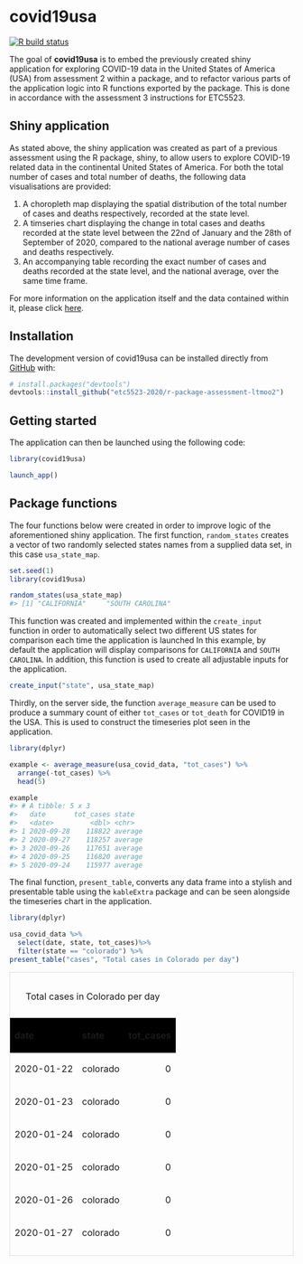 
<!-- README.md is generated from README.Rmd. Please edit that file -->

# covid19usa

<!-- badges: start -->

[![R build
status](https://github.com/etc5523-2020/r-package-assessment-ltmoo2/workflows/R-CMD-check/badge.svg)](https://github.com/etc5523-2020/r-package-assessment-ltmoo2/actions)
<!-- badges: end -->

The goal of **covid19usa** is to embed the previously created shiny
application for exploring COVID-19 data in the United States of America
(USA) from assessment 2 within a package, and to refactor various parts
of the application logic into R functions exported by the package. This
is done in accordance with the assessment 3 instructions for ETC5523.

## Shiny application

As stated above, the shiny application was created as part of a previous
assessment using the R package, shiny, to allow users to explore
COVID-19 related data in the continental United States of America. For
both the total number of cases and total number of deaths, the following
data visualisations are provided:

1.  A choropleth map displaying the spatial distribution of the total
    number of cases and deaths respectively, recorded at the state
    level.  
2.  A timseries chart displaying the change in total cases and deaths
    recorded at the state level between the 22nd of January and the 28th
    of September of 2020, compared to the national average number of
    cases and deaths respectively.  
3.  An accompanying table recording the exact number of cases and deaths
    recorded at the state level, and the national average, over the same
    time frame.

For more information on the application itself and the data contained
within it, please click
[here](https://github.com/etc5523-2020/shiny-assessment-ltmoo2).

## Installation

<!-- You can install the released version of covid19usa from [CRAN](https://CRAN.R-project.org) with: -->

<!-- ``` r -->

<!-- install.packages("covid19usa") -->

<!-- ``` -->

The development version of covid19usa can be installed directly from
[GitHub](https://github.com/etc5523-2020/r-package-assessment-ltmoo2)
with:

``` r
# install.packages("devtools")
devtools::install_github("etc5523-2020/r-package-assessment-ltmoo2")
```

## Getting started

The application can then be launched using the following code:

``` r
library(covid19usa)

launch_app()
```

## Package functions

The four functions below were created in order to improve logic of the
aforementioned shiny application. The first function, `random_states`
creates a vector of two randomly selected states names from a supplied
data set, in this case `usa_state_map`.

``` r
set.seed(1)
library(covid19usa)

random_states(usa_state_map)
#> [1] "CALIFORNIA"     "SOUTH CAROLINA"
```

This function was created and implemented within the `create_input`
function in order to automatically select two different US states for
comparison each time the application is launched In this example, by
default the application will display comparisons for `CALIFORNIA` and
`SOUTH CAROLINA`. In addition, this function is used to create all
adjustable inputs for the application.

``` r
create_input("state", usa_state_map)
```

Thirdly, on the server side, the function `average_measure` can be used
to produce a summary count of either `tot_cases` or `tot_death` for
COVID19 in the USA. This is used to construct the timeseries plot seen
in the application.

``` r
library(dplyr)

example <- average_measure(usa_covid_data, "tot_cases") %>%
  arrange(-tot_cases) %>%
  head(5)

example
#> # A tibble: 5 x 3
#>   date       tot_cases state  
#>   <date>         <dbl> <chr>  
#> 1 2020-09-28    118822 average
#> 2 2020-09-27    118257 average
#> 3 2020-09-26    117651 average
#> 4 2020-09-25    116820 average
#> 5 2020-09-24    115977 average
```

The final function, `present_table`, converts any data frame into a
stylish and presentable table using the `kableExtra` package and can be
seen alongside the timeseries chart in the application.

``` r
library(dplyr)

usa_covid_data %>%
  select(date, state, tot_cases)%>%
  filter(state == "colorado") %>%
present_table("cases", "Total cases in Colorado per day")
```

<div style="border: 1px solid #ddd; padding: 0px; overflow-y: scroll; height:500px; ">

<table class="table table-bordered" style="margin-left: auto; margin-right: auto;">

<caption>

Total cases in Colorado per day

</caption>

<thead>

<tr>

<th style="text-align:left;background-color: black !important;position: sticky; top:0; background-color: #FFFFFF;">

date

</th>

<th style="text-align:left;background-color: black !important;position: sticky; top:0; background-color: #FFFFFF;">

state

</th>

<th style="text-align:right;background-color: black !important;position: sticky; top:0; background-color: #FFFFFF;">

tot\_cases

</th>

</tr>

</thead>

<tbody>

<tr>

<td style="text-align:left;">

2020-01-22

</td>

<td style="text-align:left;">

colorado

</td>

<td style="text-align:right;">

0

</td>

</tr>

<tr>

<td style="text-align:left;">

2020-01-23

</td>

<td style="text-align:left;">

colorado

</td>

<td style="text-align:right;">

0

</td>

</tr>

<tr>

<td style="text-align:left;">

2020-01-24

</td>

<td style="text-align:left;">

colorado

</td>

<td style="text-align:right;">

0

</td>

</tr>

<tr>

<td style="text-align:left;">

2020-01-25

</td>

<td style="text-align:left;">

colorado

</td>

<td style="text-align:right;">

0

</td>

</tr>

<tr>

<td style="text-align:left;">

2020-01-26

</td>

<td style="text-align:left;">

colorado

</td>

<td style="text-align:right;">

0

</td>

</tr>

<tr>

<td style="text-align:left;">

2020-01-27

</td>

<td style="text-align:left;">

colorado

</td>

<td style="text-align:right;">

0

</td>

</tr>

<tr>

<td style="text-align:left;">

2020-01-28

</td>

<td style="text-align:left;">

colorado

</td>

<td style="text-align:right;">

0

</td>

</tr>

<tr>

<td style="text-align:left;">

2020-01-29

</td>

<td style="text-align:left;">

colorado

</td>

<td style="text-align:right;">

0

</td>

</tr>

<tr>

<td style="text-align:left;">

2020-01-30

</td>

<td style="text-align:left;">

colorado

</td>

<td style="text-align:right;">

0

</td>

</tr>

<tr>

<td style="text-align:left;">

2020-01-31

</td>

<td style="text-align:left;">

colorado

</td>

<td style="text-align:right;">

0

</td>

</tr>

<tr>

<td style="text-align:left;">

2020-02-01

</td>

<td style="text-align:left;">

colorado

</td>

<td style="text-align:right;">

0

</td>

</tr>

<tr>

<td style="text-align:left;">

2020-02-02

</td>

<td style="text-align:left;">

colorado

</td>

<td style="text-align:right;">

0

</td>

</tr>

<tr>

<td style="text-align:left;">

2020-02-03

</td>

<td style="text-align:left;">

colorado

</td>

<td style="text-align:right;">

0

</td>

</tr>

<tr>

<td style="text-align:left;">

2020-02-04

</td>

<td style="text-align:left;">

colorado

</td>

<td style="text-align:right;">

0

</td>

</tr>

<tr>

<td style="text-align:left;">

2020-02-05

</td>

<td style="text-align:left;">

colorado

</td>

<td style="text-align:right;">

0

</td>

</tr>

<tr>

<td style="text-align:left;">

2020-02-06

</td>

<td style="text-align:left;">

colorado

</td>

<td style="text-align:right;">

0

</td>

</tr>

<tr>

<td style="text-align:left;">

2020-02-07

</td>

<td style="text-align:left;">

colorado

</td>

<td style="text-align:right;">

0

</td>

</tr>

<tr>

<td style="text-align:left;">

2020-02-08

</td>

<td style="text-align:left;">

colorado

</td>

<td style="text-align:right;">

0

</td>

</tr>

<tr>

<td style="text-align:left;">

2020-02-09

</td>

<td style="text-align:left;">

colorado

</td>

<td style="text-align:right;">

0

</td>

</tr>

<tr>

<td style="text-align:left;">

2020-02-10

</td>

<td style="text-align:left;">

colorado

</td>

<td style="text-align:right;">

0

</td>

</tr>

<tr>

<td style="text-align:left;">

2020-02-11

</td>

<td style="text-align:left;">

colorado

</td>

<td style="text-align:right;">

0

</td>

</tr>

<tr>

<td style="text-align:left;">

2020-02-12

</td>

<td style="text-align:left;">

colorado

</td>

<td style="text-align:right;">

0

</td>

</tr>

<tr>

<td style="text-align:left;">

2020-02-13

</td>

<td style="text-align:left;">

colorado

</td>

<td style="text-align:right;">

0

</td>

</tr>

<tr>

<td style="text-align:left;">

2020-02-14

</td>

<td style="text-align:left;">

colorado

</td>

<td style="text-align:right;">

0

</td>

</tr>

<tr>

<td style="text-align:left;">

2020-02-15

</td>

<td style="text-align:left;">

colorado

</td>

<td style="text-align:right;">

0

</td>

</tr>

<tr>

<td style="text-align:left;">

2020-02-16

</td>

<td style="text-align:left;">

colorado

</td>

<td style="text-align:right;">

0

</td>

</tr>

<tr>

<td style="text-align:left;">

2020-02-17

</td>

<td style="text-align:left;">

colorado

</td>

<td style="text-align:right;">

0

</td>

</tr>

<tr>

<td style="text-align:left;">

2020-02-18

</td>

<td style="text-align:left;">

colorado

</td>

<td style="text-align:right;">

0

</td>

</tr>

<tr>

<td style="text-align:left;">

2020-02-19

</td>

<td style="text-align:left;">

colorado

</td>

<td style="text-align:right;">

0

</td>

</tr>

<tr>

<td style="text-align:left;">

2020-02-20

</td>

<td style="text-align:left;">

colorado

</td>

<td style="text-align:right;">

0

</td>

</tr>

<tr>

<td style="text-align:left;">

2020-02-21

</td>

<td style="text-align:left;">

colorado

</td>

<td style="text-align:right;">

0

</td>

</tr>

<tr>

<td style="text-align:left;">

2020-02-22

</td>

<td style="text-align:left;">

colorado

</td>

<td style="text-align:right;">

0

</td>

</tr>

<tr>

<td style="text-align:left;">

2020-02-23

</td>

<td style="text-align:left;">

colorado

</td>

<td style="text-align:right;">

0

</td>

</tr>

<tr>

<td style="text-align:left;">

2020-02-24

</td>

<td style="text-align:left;">

colorado

</td>

<td style="text-align:right;">

0

</td>

</tr>

<tr>

<td style="text-align:left;">

2020-02-25

</td>

<td style="text-align:left;">

colorado

</td>

<td style="text-align:right;">

0

</td>

</tr>

<tr>

<td style="text-align:left;">

2020-02-26

</td>

<td style="text-align:left;">

colorado

</td>

<td style="text-align:right;">

0

</td>

</tr>

<tr>

<td style="text-align:left;">

2020-02-27

</td>

<td style="text-align:left;">

colorado

</td>

<td style="text-align:right;">

0

</td>

</tr>

<tr>

<td style="text-align:left;">

2020-02-28

</td>

<td style="text-align:left;">

colorado

</td>

<td style="text-align:right;">

0

</td>

</tr>

<tr>

<td style="text-align:left;">

2020-02-29

</td>

<td style="text-align:left;">

colorado

</td>

<td style="text-align:right;">

0

</td>

</tr>

<tr>

<td style="text-align:left;">

2020-03-01

</td>

<td style="text-align:left;">

colorado

</td>

<td style="text-align:right;">

0

</td>

</tr>

<tr>

<td style="text-align:left;">

2020-03-02

</td>

<td style="text-align:left;">

colorado

</td>

<td style="text-align:right;">

0

</td>

</tr>

<tr>

<td style="text-align:left;">

2020-03-03

</td>

<td style="text-align:left;">

colorado

</td>

<td style="text-align:right;">

0

</td>

</tr>

<tr>

<td style="text-align:left;">

2020-03-04

</td>

<td style="text-align:left;">

colorado

</td>

<td style="text-align:right;">

0

</td>

</tr>

<tr>

<td style="text-align:left;">

2020-03-05

</td>

<td style="text-align:left;">

colorado

</td>

<td style="text-align:right;">

1

</td>

</tr>

<tr>

<td style="text-align:left;">

2020-03-06

</td>

<td style="text-align:left;">

colorado

</td>

<td style="text-align:right;">

2

</td>

</tr>

<tr>

<td style="text-align:left;">

2020-03-07

</td>

<td style="text-align:left;">

colorado

</td>

<td style="text-align:right;">

8

</td>

</tr>

<tr>

<td style="text-align:left;">

2020-03-08

</td>

<td style="text-align:left;">

colorado

</td>

<td style="text-align:right;">

8

</td>

</tr>

<tr>

<td style="text-align:left;">

2020-03-09

</td>

<td style="text-align:left;">

colorado

</td>

<td style="text-align:right;">

12

</td>

</tr>

<tr>

<td style="text-align:left;">

2020-03-10

</td>

<td style="text-align:left;">

colorado

</td>

<td style="text-align:right;">

17

</td>

</tr>

<tr>

<td style="text-align:left;">

2020-03-11

</td>

<td style="text-align:left;">

colorado

</td>

<td style="text-align:right;">

34

</td>

</tr>

<tr>

<td style="text-align:left;">

2020-03-12

</td>

<td style="text-align:left;">

colorado

</td>

<td style="text-align:right;">

49

</td>

</tr>

<tr>

<td style="text-align:left;">

2020-03-13

</td>

<td style="text-align:left;">

colorado

</td>

<td style="text-align:right;">

49

</td>

</tr>

<tr>

<td style="text-align:left;">

2020-03-14

</td>

<td style="text-align:left;">

colorado

</td>

<td style="text-align:right;">

49

</td>

</tr>

<tr>

<td style="text-align:left;">

2020-03-15

</td>

<td style="text-align:left;">

colorado

</td>

<td style="text-align:right;">

144

</td>

</tr>

<tr>

<td style="text-align:left;">

2020-03-16

</td>

<td style="text-align:left;">

colorado

</td>

<td style="text-align:right;">

160

</td>

</tr>

<tr>

<td style="text-align:left;">

2020-03-17

</td>

<td style="text-align:left;">

colorado

</td>

<td style="text-align:right;">

183

</td>

</tr>

<tr>

<td style="text-align:left;">

2020-03-18

</td>

<td style="text-align:left;">

colorado

</td>

<td style="text-align:right;">

216

</td>

</tr>

<tr>

<td style="text-align:left;">

2020-03-19

</td>

<td style="text-align:left;">

colorado

</td>

<td style="text-align:right;">

277

</td>

</tr>

<tr>

<td style="text-align:left;">

2020-03-20

</td>

<td style="text-align:left;">

colorado

</td>

<td style="text-align:right;">

363

</td>

</tr>

<tr>

<td style="text-align:left;">

2020-03-21

</td>

<td style="text-align:left;">

colorado

</td>

<td style="text-align:right;">

475

</td>

</tr>

<tr>

<td style="text-align:left;">

2020-03-22

</td>

<td style="text-align:left;">

colorado

</td>

<td style="text-align:right;">

591

</td>

</tr>

<tr>

<td style="text-align:left;">

2020-03-23

</td>

<td style="text-align:left;">

colorado

</td>

<td style="text-align:right;">

720

</td>

</tr>

<tr>

<td style="text-align:left;">

2020-03-24

</td>

<td style="text-align:left;">

colorado

</td>

<td style="text-align:right;">

921

</td>

</tr>

<tr>

<td style="text-align:left;">

2020-03-25

</td>

<td style="text-align:left;">

colorado

</td>

<td style="text-align:right;">

1,086

</td>

</tr>

<tr>

<td style="text-align:left;">

2020-03-26

</td>

<td style="text-align:left;">

colorado

</td>

<td style="text-align:right;">

1,430

</td>

</tr>

<tr>

<td style="text-align:left;">

2020-03-27

</td>

<td style="text-align:left;">

colorado

</td>

<td style="text-align:right;">

1,734

</td>

</tr>

<tr>

<td style="text-align:left;">

2020-03-28

</td>

<td style="text-align:left;">

colorado

</td>

<td style="text-align:right;">

2,061

</td>

</tr>

<tr>

<td style="text-align:left;">

2020-03-29

</td>

<td style="text-align:left;">

colorado

</td>

<td style="text-align:right;">

2,307

</td>

</tr>

<tr>

<td style="text-align:left;">

2020-03-30

</td>

<td style="text-align:left;">

colorado

</td>

<td style="text-align:right;">

2,627

</td>

</tr>

<tr>

<td style="text-align:left;">

2020-03-31

</td>

<td style="text-align:left;">

colorado

</td>

<td style="text-align:right;">

2,966

</td>

</tr>

<tr>

<td style="text-align:left;">

2020-04-01

</td>

<td style="text-align:left;">

colorado

</td>

<td style="text-align:right;">

3,342

</td>

</tr>

<tr>

<td style="text-align:left;">

2020-04-02

</td>

<td style="text-align:left;">

colorado

</td>

<td style="text-align:right;">

3,728

</td>

</tr>

<tr>

<td style="text-align:left;">

2020-04-03

</td>

<td style="text-align:left;">

colorado

</td>

<td style="text-align:right;">

4,173

</td>

</tr>

<tr>

<td style="text-align:left;">

2020-04-04

</td>

<td style="text-align:left;">

colorado

</td>

<td style="text-align:right;">

4,565

</td>

</tr>

<tr>

<td style="text-align:left;">

2020-04-05

</td>

<td style="text-align:left;">

colorado

</td>

<td style="text-align:right;">

4,950

</td>

</tr>

<tr>

<td style="text-align:left;">

2020-04-06

</td>

<td style="text-align:left;">

colorado

</td>

<td style="text-align:right;">

5,172

</td>

</tr>

<tr>

<td style="text-align:left;">

2020-04-07

</td>

<td style="text-align:left;">

colorado

</td>

<td style="text-align:right;">

5,429

</td>

</tr>

<tr>

<td style="text-align:left;">

2020-04-08

</td>

<td style="text-align:left;">

colorado

</td>

<td style="text-align:right;">

5,655

</td>

</tr>

<tr>

<td style="text-align:left;">

2020-04-09

</td>

<td style="text-align:left;">

colorado

</td>

<td style="text-align:right;">

6,202

</td>

</tr>

<tr>

<td style="text-align:left;">

2020-04-10

</td>

<td style="text-align:left;">

colorado

</td>

<td style="text-align:right;">

6,365

</td>

</tr>

<tr>

<td style="text-align:left;">

2020-04-11

</td>

<td style="text-align:left;">

colorado

</td>

<td style="text-align:right;">

6,893

</td>

</tr>

<tr>

<td style="text-align:left;">

2020-04-12

</td>

<td style="text-align:left;">

colorado

</td>

<td style="text-align:right;">

7,303

</td>

</tr>

<tr>

<td style="text-align:left;">

2020-04-13

</td>

<td style="text-align:left;">

colorado

</td>

<td style="text-align:right;">

7,691

</td>

</tr>

<tr>

<td style="text-align:left;">

2020-04-14

</td>

<td style="text-align:left;">

colorado

</td>

<td style="text-align:right;">

7,941

</td>

</tr>

<tr>

<td style="text-align:left;">

2020-04-15

</td>

<td style="text-align:left;">

colorado

</td>

<td style="text-align:right;">

8,280

</td>

</tr>

<tr>

<td style="text-align:left;">

2020-04-16

</td>

<td style="text-align:left;">

colorado

</td>

<td style="text-align:right;">

8,582

</td>

</tr>

<tr>

<td style="text-align:left;">

2020-04-17

</td>

<td style="text-align:left;">

colorado

</td>

<td style="text-align:right;">

9,047

</td>

</tr>

<tr>

<td style="text-align:left;">

2020-04-18

</td>

<td style="text-align:left;">

colorado

</td>

<td style="text-align:right;">

9,433

</td>

</tr>

<tr>

<td style="text-align:left;">

2020-04-19

</td>

<td style="text-align:left;">

colorado

</td>

<td style="text-align:right;">

9,634

</td>

</tr>

<tr>

<td style="text-align:left;">

2020-04-20

</td>

<td style="text-align:left;">

colorado

</td>

<td style="text-align:right;">

10,019

</td>

</tr>

<tr>

<td style="text-align:left;">

2020-04-21

</td>

<td style="text-align:left;">

colorado

</td>

<td style="text-align:right;">

10,368

</td>

</tr>

<tr>

<td style="text-align:left;">

2020-04-22

</td>

<td style="text-align:left;">

colorado

</td>

<td style="text-align:right;">

10,825

</td>

</tr>

<tr>

<td style="text-align:left;">

2020-04-23

</td>

<td style="text-align:left;">

colorado

</td>

<td style="text-align:right;">

11,182

</td>

</tr>

<tr>

<td style="text-align:left;">

2020-04-24

</td>

<td style="text-align:left;">

colorado

</td>

<td style="text-align:right;">

12,184

</td>

</tr>

<tr>

<td style="text-align:left;">

2020-04-25

</td>

<td style="text-align:left;">

colorado

</td>

<td style="text-align:right;">

12,868

</td>

</tr>

<tr>

<td style="text-align:left;">

2020-04-26

</td>

<td style="text-align:left;">

colorado

</td>

<td style="text-align:right;">

13,350

</td>

</tr>

<tr>

<td style="text-align:left;">

2020-04-27

</td>

<td style="text-align:left;">

colorado

</td>

<td style="text-align:right;">

13,798

</td>

</tr>

<tr>

<td style="text-align:left;">

2020-04-28

</td>

<td style="text-align:left;">

colorado

</td>

<td style="text-align:right;">

14,238

</td>

</tr>

<tr>

<td style="text-align:left;">

2020-04-29

</td>

<td style="text-align:left;">

colorado

</td>

<td style="text-align:right;">

14,675

</td>

</tr>

<tr>

<td style="text-align:left;">

2020-04-30

</td>

<td style="text-align:left;">

colorado

</td>

<td style="text-align:right;">

15,182

</td>

</tr>

<tr>

<td style="text-align:left;">

2020-05-01

</td>

<td style="text-align:left;">

colorado

</td>

<td style="text-align:right;">

15,668

</td>

</tr>

<tr>

<td style="text-align:left;">

2020-05-02

</td>

<td style="text-align:left;">

colorado

</td>

<td style="text-align:right;">

16,120

</td>

</tr>

<tr>

<td style="text-align:left;">

2020-05-03

</td>

<td style="text-align:left;">

colorado

</td>

<td style="text-align:right;">

16,534

</td>

</tr>

<tr>

<td style="text-align:left;">

2020-05-04

</td>

<td style="text-align:left;">

colorado

</td>

<td style="text-align:right;">

16,878

</td>

</tr>

<tr>

<td style="text-align:left;">

2020-05-05

</td>

<td style="text-align:left;">

colorado

</td>

<td style="text-align:right;">

17,317

</td>

</tr>

<tr>

<td style="text-align:left;">

2020-05-06

</td>

<td style="text-align:left;">

colorado

</td>

<td style="text-align:right;">

17,738

</td>

</tr>

<tr>

<td style="text-align:left;">

2020-05-07

</td>

<td style="text-align:left;">

colorado

</td>

<td style="text-align:right;">

18,318

</td>

</tr>

<tr>

<td style="text-align:left;">

2020-05-08

</td>

<td style="text-align:left;">

colorado

</td>

<td style="text-align:right;">

18,793

</td>

</tr>

<tr>

<td style="text-align:left;">

2020-05-09

</td>

<td style="text-align:left;">

colorado

</td>

<td style="text-align:right;">

19,316

</td>

</tr>

<tr>

<td style="text-align:left;">

2020-05-10

</td>

<td style="text-align:left;">

colorado

</td>

<td style="text-align:right;">

19,632

</td>

</tr>

<tr>

<td style="text-align:left;">

2020-05-11

</td>

<td style="text-align:left;">

colorado

</td>

<td style="text-align:right;">

19,735

</td>

</tr>

<tr>

<td style="text-align:left;">

2020-05-12

</td>

<td style="text-align:left;">

colorado

</td>

<td style="text-align:right;">

20,091

</td>

</tr>

<tr>

<td style="text-align:left;">

2020-05-13

</td>

<td style="text-align:left;">

colorado

</td>

<td style="text-align:right;">

20,401

</td>

</tr>

<tr>

<td style="text-align:left;">

2020-05-14

</td>

<td style="text-align:left;">

colorado

</td>

<td style="text-align:right;">

20,762

</td>

</tr>

<tr>

<td style="text-align:left;">

2020-05-15

</td>

<td style="text-align:left;">

colorado

</td>

<td style="text-align:right;">

21,131

</td>

</tr>

<tr>

<td style="text-align:left;">

2020-05-16

</td>

<td style="text-align:left;">

colorado

</td>

<td style="text-align:right;">

21,511

</td>

</tr>

<tr>

<td style="text-align:left;">

2020-05-17

</td>

<td style="text-align:left;">

colorado

</td>

<td style="text-align:right;">

21,797

</td>

</tr>

<tr>

<td style="text-align:left;">

2020-05-18

</td>

<td style="text-align:left;">

colorado

</td>

<td style="text-align:right;">

22,095

</td>

</tr>

<tr>

<td style="text-align:left;">

2020-05-19

</td>

<td style="text-align:left;">

colorado

</td>

<td style="text-align:right;">

22,399

</td>

</tr>

<tr>

<td style="text-align:left;">

2020-05-20

</td>

<td style="text-align:left;">

colorado

</td>

<td style="text-align:right;">

22,752

</td>

</tr>

<tr>

<td style="text-align:left;">

2020-05-21

</td>

<td style="text-align:left;">

colorado

</td>

<td style="text-align:right;">

23,121

</td>

</tr>

<tr>

<td style="text-align:left;">

2020-05-22

</td>

<td style="text-align:left;">

colorado

</td>

<td style="text-align:right;">

23,455

</td>

</tr>

<tr>

<td style="text-align:left;">

2020-05-23

</td>

<td style="text-align:left;">

colorado

</td>

<td style="text-align:right;">

23,937

</td>

</tr>

<tr>

<td style="text-align:left;">

2020-05-24

</td>

<td style="text-align:left;">

colorado

</td>

<td style="text-align:right;">

24,137

</td>

</tr>

<tr>

<td style="text-align:left;">

2020-05-25

</td>

<td style="text-align:left;">

colorado

</td>

<td style="text-align:right;">

24,226

</td>

</tr>

<tr>

<td style="text-align:left;">

2020-05-26

</td>

<td style="text-align:left;">

colorado

</td>

<td style="text-align:right;">

24,503

</td>

</tr>

<tr>

<td style="text-align:left;">

2020-05-27

</td>

<td style="text-align:left;">

colorado

</td>

<td style="text-align:right;">

24,995

</td>

</tr>

<tr>

<td style="text-align:left;">

2020-05-28

</td>

<td style="text-align:left;">

colorado

</td>

<td style="text-align:right;">

25,121

</td>

</tr>

<tr>

<td style="text-align:left;">

2020-05-29

</td>

<td style="text-align:left;">

colorado

</td>

<td style="text-align:right;">

25,613

</td>

</tr>

<tr>

<td style="text-align:left;">

2020-05-30

</td>

<td style="text-align:left;">

colorado

</td>

<td style="text-align:right;">

26,098

</td>

</tr>

<tr>

<td style="text-align:left;">

2020-05-31

</td>

<td style="text-align:left;">

colorado

</td>

<td style="text-align:right;">

26,378

</td>

</tr>

<tr>

<td style="text-align:left;">

2020-06-01

</td>

<td style="text-align:left;">

colorado

</td>

<td style="text-align:right;">

26,577

</td>

</tr>

<tr>

<td style="text-align:left;">

2020-06-02

</td>

<td style="text-align:left;">

colorado

</td>

<td style="text-align:right;">

26,788

</td>

</tr>

<tr>

<td style="text-align:left;">

2020-06-03

</td>

<td style="text-align:left;">

colorado

</td>

<td style="text-align:right;">

27,060

</td>

</tr>

<tr>

<td style="text-align:left;">

2020-06-04

</td>

<td style="text-align:left;">

colorado

</td>

<td style="text-align:right;">

27,360

</td>

</tr>

<tr>

<td style="text-align:left;">

2020-06-05

</td>

<td style="text-align:left;">

colorado

</td>

<td style="text-align:right;">

27,615

</td>

</tr>

<tr>

<td style="text-align:left;">

2020-06-06

</td>

<td style="text-align:left;">

colorado

</td>

<td style="text-align:right;">

27,848

</td>

</tr>

<tr>

<td style="text-align:left;">

2020-06-07

</td>

<td style="text-align:left;">

colorado

</td>

<td style="text-align:right;">

28,001

</td>

</tr>

<tr>

<td style="text-align:left;">

2020-06-08

</td>

<td style="text-align:left;">

colorado

</td>

<td style="text-align:right;">

28,183

</td>

</tr>

<tr>

<td style="text-align:left;">

2020-06-09

</td>

<td style="text-align:left;">

colorado

</td>

<td style="text-align:right;">

28,347

</td>

</tr>

<tr>

<td style="text-align:left;">

2020-06-10

</td>

<td style="text-align:left;">

colorado

</td>

<td style="text-align:right;">

28,499

</td>

</tr>

<tr>

<td style="text-align:left;">

2020-06-11

</td>

<td style="text-align:left;">

colorado

</td>

<td style="text-align:right;">

28,647

</td>

</tr>

<tr>

<td style="text-align:left;">

2020-06-12

</td>

<td style="text-align:left;">

colorado

</td>

<td style="text-align:right;">

28,822

</td>

</tr>

<tr>

<td style="text-align:left;">

2020-06-13

</td>

<td style="text-align:left;">

colorado

</td>

<td style="text-align:right;">

29,017

</td>

</tr>

<tr>

<td style="text-align:left;">

2020-06-14

</td>

<td style="text-align:left;">

colorado

</td>

<td style="text-align:right;">

29,130

</td>

</tr>

<tr>

<td style="text-align:left;">

2020-06-15

</td>

<td style="text-align:left;">

colorado

</td>

<td style="text-align:right;">

29,299

</td>

</tr>

<tr>

<td style="text-align:left;">

2020-06-16

</td>

<td style="text-align:left;">

colorado

</td>

<td style="text-align:right;">

29,442

</td>

</tr>

<tr>

<td style="text-align:left;">

2020-06-17

</td>

<td style="text-align:left;">

colorado

</td>

<td style="text-align:right;">

29,673

</td>

</tr>

<tr>

<td style="text-align:left;">

2020-06-18

</td>

<td style="text-align:left;">

colorado

</td>

<td style="text-align:right;">

29,901

</td>

</tr>

<tr>

<td style="text-align:left;">

2020-06-19

</td>

<td style="text-align:left;">

colorado

</td>

<td style="text-align:right;">

30,187

</td>

</tr>

<tr>

<td style="text-align:left;">

2020-06-20

</td>

<td style="text-align:left;">

colorado

</td>

<td style="text-align:right;">

30,349

</td>

</tr>

<tr>

<td style="text-align:left;">

2020-06-21

</td>

<td style="text-align:left;">

colorado

</td>

<td style="text-align:right;">

30,539

</td>

</tr>

<tr>

<td style="text-align:left;">

2020-06-22

</td>

<td style="text-align:left;">

colorado

</td>

<td style="text-align:right;">

30,705

</td>

</tr>

<tr>

<td style="text-align:left;">

2020-06-23

</td>

<td style="text-align:left;">

colorado

</td>

<td style="text-align:right;">

30,893

</td>

</tr>

<tr>

<td style="text-align:left;">

2020-06-24

</td>

<td style="text-align:left;">

colorado

</td>

<td style="text-align:right;">

31,155

</td>

</tr>

<tr>

<td style="text-align:left;">

2020-06-25

</td>

<td style="text-align:left;">

colorado

</td>

<td style="text-align:right;">

31,479

</td>

</tr>

<tr>

<td style="text-align:left;">

2020-06-26

</td>

<td style="text-align:left;">

colorado

</td>

<td style="text-align:right;">

31,796

</td>

</tr>

<tr>

<td style="text-align:left;">

2020-06-27

</td>

<td style="text-align:left;">

colorado

</td>

<td style="text-align:right;">

32,022

</td>

</tr>

<tr>

<td style="text-align:left;">

2020-06-28

</td>

<td style="text-align:left;">

colorado

</td>

<td style="text-align:right;">

32,307

</td>

</tr>

<tr>

<td style="text-align:left;">

2020-06-29

</td>

<td style="text-align:left;">

colorado

</td>

<td style="text-align:right;">

32,511

</td>

</tr>

<tr>

<td style="text-align:left;">

2020-06-30

</td>

<td style="text-align:left;">

colorado

</td>

<td style="text-align:right;">

32,715

</td>

</tr>

<tr>

<td style="text-align:left;">

2020-07-01

</td>

<td style="text-align:left;">

colorado

</td>

<td style="text-align:right;">

33,029

</td>

</tr>

<tr>

<td style="text-align:left;">

2020-07-02

</td>

<td style="text-align:left;">

colorado

</td>

<td style="text-align:right;">

33,352

</td>

</tr>

<tr>

<td style="text-align:left;">

2020-07-03

</td>

<td style="text-align:left;">

colorado

</td>

<td style="text-align:right;">

33,612

</td>

</tr>

<tr>

<td style="text-align:left;">

2020-07-04

</td>

<td style="text-align:left;">

colorado

</td>

<td style="text-align:right;">

33,866

</td>

</tr>

<tr>

<td style="text-align:left;">

2020-07-05

</td>

<td style="text-align:left;">

colorado

</td>

<td style="text-align:right;">

34,065

</td>

</tr>

<tr>

<td style="text-align:left;">

2020-07-06

</td>

<td style="text-align:left;">

colorado

</td>

<td style="text-align:right;">

34,257

</td>

</tr>

<tr>

<td style="text-align:left;">

2020-07-07

</td>

<td style="text-align:left;">

colorado

</td>

<td style="text-align:right;">

34,664

</td>

</tr>

<tr>

<td style="text-align:left;">

2020-07-08

</td>

<td style="text-align:left;">

colorado

</td>

<td style="text-align:right;">

35,116

</td>

</tr>

<tr>

<td style="text-align:left;">

2020-07-09

</td>

<td style="text-align:left;">

colorado

</td>

<td style="text-align:right;">

35,525

</td>

</tr>

<tr>

<td style="text-align:left;">

2020-07-10

</td>

<td style="text-align:left;">

colorado

</td>

<td style="text-align:right;">

36,191

</td>

</tr>

<tr>

<td style="text-align:left;">

2020-07-11

</td>

<td style="text-align:left;">

colorado

</td>

<td style="text-align:right;">

36,591

</td>

</tr>

<tr>

<td style="text-align:left;">

2020-07-12

</td>

<td style="text-align:left;">

colorado

</td>

<td style="text-align:right;">

36,913

</td>

</tr>

<tr>

<td style="text-align:left;">

2020-07-13

</td>

<td style="text-align:left;">

colorado

</td>

<td style="text-align:right;">

37,242

</td>

</tr>

<tr>

<td style="text-align:left;">

2020-07-14

</td>

<td style="text-align:left;">

colorado

</td>

<td style="text-align:right;">

37,686

</td>

</tr>

<tr>

<td style="text-align:left;">

2020-07-15

</td>

<td style="text-align:left;">

colorado

</td>

<td style="text-align:right;">

38,155

</td>

</tr>

<tr>

<td style="text-align:left;">

2020-07-16

</td>

<td style="text-align:left;">

colorado

</td>

<td style="text-align:right;">

38,726

</td>

</tr>

<tr>

<td style="text-align:left;">

2020-07-17

</td>

<td style="text-align:left;">

colorado

</td>

<td style="text-align:right;">

39,344

</td>

</tr>

<tr>

<td style="text-align:left;">

2020-07-18

</td>

<td style="text-align:left;">

colorado

</td>

<td style="text-align:right;">

39,788

</td>

</tr>

<tr>

<td style="text-align:left;">

2020-07-19

</td>

<td style="text-align:left;">

colorado

</td>

<td style="text-align:right;">

40,142

</td>

</tr>

<tr>

<td style="text-align:left;">

2020-07-20

</td>

<td style="text-align:left;">

colorado

</td>

<td style="text-align:right;">

40,566

</td>

</tr>

<tr>

<td style="text-align:left;">

2020-07-21

</td>

<td style="text-align:left;">

colorado

</td>

<td style="text-align:right;">

41,059

</td>

</tr>

<tr>

<td style="text-align:left;">

2020-07-22

</td>

<td style="text-align:left;">

colorado

</td>

<td style="text-align:right;">

41,698

</td>

</tr>

<tr>

<td style="text-align:left;">

2020-07-23

</td>

<td style="text-align:left;">

colorado

</td>

<td style="text-align:right;">

42,314

</td>

</tr>

<tr>

<td style="text-align:left;">

2020-07-24

</td>

<td style="text-align:left;">

colorado

</td>

<td style="text-align:right;">

42,980

</td>

</tr>

<tr>

<td style="text-align:left;">

2020-07-25

</td>

<td style="text-align:left;">

colorado

</td>

<td style="text-align:right;">

43,789

</td>

</tr>

<tr>

<td style="text-align:left;">

2020-07-26

</td>

<td style="text-align:left;">

colorado

</td>

<td style="text-align:right;">

44,336

</td>

</tr>

<tr>

<td style="text-align:left;">

2020-07-27

</td>

<td style="text-align:left;">

colorado

</td>

<td style="text-align:right;">

44,565

</td>

</tr>

<tr>

<td style="text-align:left;">

2020-07-28

</td>

<td style="text-align:left;">

colorado

</td>

<td style="text-align:right;">

45,314

</td>

</tr>

<tr>

<td style="text-align:left;">

2020-07-29

</td>

<td style="text-align:left;">

colorado

</td>

<td style="text-align:right;">

45,796

</td>

</tr>

<tr>

<td style="text-align:left;">

2020-07-30

</td>

<td style="text-align:left;">

colorado

</td>

<td style="text-align:right;">

46,204

</td>

</tr>

<tr>

<td style="text-align:left;">

2020-07-31

</td>

<td style="text-align:left;">

colorado

</td>

<td style="text-align:right;">

46,809

</td>

</tr>

<tr>

<td style="text-align:left;">

2020-08-01

</td>

<td style="text-align:left;">

colorado

</td>

<td style="text-align:right;">

47,267

</td>

</tr>

<tr>

<td style="text-align:left;">

2020-08-02

</td>

<td style="text-align:left;">

colorado

</td>

<td style="text-align:right;">

47,716

</td>

</tr>

<tr>

<td style="text-align:left;">

2020-08-03

</td>

<td style="text-align:left;">

colorado

</td>

<td style="text-align:right;">

47,968

</td>

</tr>

<tr>

<td style="text-align:left;">

2020-08-04

</td>

<td style="text-align:left;">

colorado

</td>

<td style="text-align:right;">

48,394

</td>

</tr>

<tr>

<td style="text-align:left;">

2020-08-05

</td>

<td style="text-align:left;">

colorado

</td>

<td style="text-align:right;">

48,988

</td>

</tr>

<tr>

<td style="text-align:left;">

2020-08-06

</td>

<td style="text-align:left;">

colorado

</td>

<td style="text-align:right;">

49,436

</td>

</tr>

<tr>

<td style="text-align:left;">

2020-08-07

</td>

<td style="text-align:left;">

colorado

</td>

<td style="text-align:right;">

49,893

</td>

</tr>

<tr>

<td style="text-align:left;">

2020-08-08

</td>

<td style="text-align:left;">

colorado

</td>

<td style="text-align:right;">

50,324

</td>

</tr>

<tr>

<td style="text-align:left;">

2020-08-09

</td>

<td style="text-align:left;">

colorado

</td>

<td style="text-align:right;">

50,660

</td>

</tr>

<tr>

<td style="text-align:left;">

2020-08-10

</td>

<td style="text-align:left;">

colorado

</td>

<td style="text-align:right;">

51,039

</td>

</tr>

<tr>

<td style="text-align:left;">

2020-08-11

</td>

<td style="text-align:left;">

colorado

</td>

<td style="text-align:right;">

51,441

</td>

</tr>

<tr>

<td style="text-align:left;">

2020-08-12

</td>

<td style="text-align:left;">

colorado

</td>

<td style="text-align:right;">

51,756

</td>

</tr>

<tr>

<td style="text-align:left;">

2020-08-13

</td>

<td style="text-align:left;">

colorado

</td>

<td style="text-align:right;">

52,129

</td>

</tr>

<tr>

<td style="text-align:left;">

2020-08-14

</td>

<td style="text-align:left;">

colorado

</td>

<td style="text-align:right;">

52,538

</td>

</tr>

<tr>

<td style="text-align:left;">

2020-08-15

</td>

<td style="text-align:left;">

colorado

</td>

<td style="text-align:right;">

52,838

</td>

</tr>

<tr>

<td style="text-align:left;">

2020-08-16

</td>

<td style="text-align:left;">

colorado

</td>

<td style="text-align:right;">

53,176

</td>

</tr>

<tr>

<td style="text-align:left;">

2020-08-17

</td>

<td style="text-align:left;">

colorado

</td>

<td style="text-align:right;">

53,370

</td>

</tr>

<tr>

<td style="text-align:left;">

2020-08-18

</td>

<td style="text-align:left;">

colorado

</td>

<td style="text-align:right;">

53,631

</td>

</tr>

<tr>

<td style="text-align:left;">

2020-08-19

</td>

<td style="text-align:left;">

colorado

</td>

<td style="text-align:right;">

53,901

</td>

</tr>

<tr>

<td style="text-align:left;">

2020-08-20

</td>

<td style="text-align:left;">

colorado

</td>

<td style="text-align:right;">

54,230

</td>

</tr>

<tr>

<td style="text-align:left;">

2020-08-21

</td>

<td style="text-align:left;">

colorado

</td>

<td style="text-align:right;">

54,586

</td>

</tr>

<tr>

<td style="text-align:left;">

2020-08-22

</td>

<td style="text-align:left;">

colorado

</td>

<td style="text-align:right;">

54,883

</td>

</tr>

<tr>

<td style="text-align:left;">

2020-08-23

</td>

<td style="text-align:left;">

colorado

</td>

<td style="text-align:right;">

55,133

</td>

</tr>

<tr>

<td style="text-align:left;">

2020-08-24

</td>

<td style="text-align:left;">

colorado

</td>

<td style="text-align:right;">

55,341

</td>

</tr>

<tr>

<td style="text-align:left;">

2020-08-25

</td>

<td style="text-align:left;">

colorado

</td>

<td style="text-align:right;">

55,800

</td>

</tr>

<tr>

<td style="text-align:left;">

2020-08-26

</td>

<td style="text-align:left;">

colorado

</td>

<td style="text-align:right;">

55,994

</td>

</tr>

<tr>

<td style="text-align:left;">

2020-08-27

</td>

<td style="text-align:left;">

colorado

</td>

<td style="text-align:right;">

56,343

</td>

</tr>

<tr>

<td style="text-align:left;">

2020-08-28

</td>

<td style="text-align:left;">

colorado

</td>

<td style="text-align:right;">

56,773

</td>

</tr>

<tr>

<td style="text-align:left;">

2020-08-29

</td>

<td style="text-align:left;">

colorado

</td>

<td style="text-align:right;">

57,041

</td>

</tr>

<tr>

<td style="text-align:left;">

2020-08-30

</td>

<td style="text-align:left;">

colorado

</td>

<td style="text-align:right;">

57,223

</td>

</tr>

<tr>

<td style="text-align:left;">

2020-08-31

</td>

<td style="text-align:left;">

colorado

</td>

<td style="text-align:right;">

57,424

</td>

</tr>

<tr>

<td style="text-align:left;">

2020-09-01

</td>

<td style="text-align:left;">

colorado

</td>

<td style="text-align:right;">

57,775

</td>

</tr>

<tr>

<td style="text-align:left;">

2020-09-02

</td>

<td style="text-align:left;">

colorado

</td>

<td style="text-align:right;">

58,019

</td>

</tr>

<tr>

<td style="text-align:left;">

2020-09-03

</td>

<td style="text-align:left;">

colorado

</td>

<td style="text-align:right;">

58,287

</td>

</tr>

<tr>

<td style="text-align:left;">

2020-09-04

</td>

<td style="text-align:left;">

colorado

</td>

<td style="text-align:right;">

58,655

</td>

</tr>

<tr>

<td style="text-align:left;">

2020-09-05

</td>

<td style="text-align:left;">

colorado

</td>

<td style="text-align:right;">

58,989

</td>

</tr>

<tr>

<td style="text-align:left;">

2020-09-06

</td>

<td style="text-align:left;">

colorado

</td>

<td style="text-align:right;">

59,274

</td>

</tr>

<tr>

<td style="text-align:left;">

2020-09-07

</td>

<td style="text-align:left;">

colorado

</td>

<td style="text-align:right;">

59,487

</td>

</tr>

<tr>

<td style="text-align:left;">

2020-09-08

</td>

<td style="text-align:left;">

colorado

</td>

<td style="text-align:right;">

59,674

</td>

</tr>

<tr>

<td style="text-align:left;">

2020-09-09

</td>

<td style="text-align:left;">

colorado

</td>

<td style="text-align:right;">

59,920

</td>

</tr>

<tr>

<td style="text-align:left;">

2020-09-10

</td>

<td style="text-align:left;">

colorado

</td>

<td style="text-align:right;">

60,185

</td>

</tr>

<tr>

<td style="text-align:left;">

2020-09-11

</td>

<td style="text-align:left;">

colorado

</td>

<td style="text-align:right;">

60,492

</td>

</tr>

<tr>

<td style="text-align:left;">

2020-09-12

</td>

<td style="text-align:left;">

colorado

</td>

<td style="text-align:right;">

60,907

</td>

</tr>

<tr>

<td style="text-align:left;">

2020-09-13

</td>

<td style="text-align:left;">

colorado

</td>

<td style="text-align:right;">

61,324

</td>

</tr>

<tr>

<td style="text-align:left;">

2020-09-14

</td>

<td style="text-align:left;">

colorado

</td>

<td style="text-align:right;">

61,699

</td>

</tr>

<tr>

<td style="text-align:left;">

2020-09-15

</td>

<td style="text-align:left;">

colorado

</td>

<td style="text-align:right;">

62,099

</td>

</tr>

<tr>

<td style="text-align:left;">

2020-09-16

</td>

<td style="text-align:left;">

colorado

</td>

<td style="text-align:right;">

62,686

</td>

</tr>

<tr>

<td style="text-align:left;">

2020-09-17

</td>

<td style="text-align:left;">

colorado

</td>

<td style="text-align:right;">

63,145

</td>

</tr>

<tr>

<td style="text-align:left;">

2020-09-18

</td>

<td style="text-align:left;">

colorado

</td>

<td style="text-align:right;">

63,750

</td>

</tr>

<tr>

<td style="text-align:left;">

2020-09-19

</td>

<td style="text-align:left;">

colorado

</td>

<td style="text-align:right;">

64,356

</td>

</tr>

<tr>

<td style="text-align:left;">

2020-09-20

</td>

<td style="text-align:left;">

colorado

</td>

<td style="text-align:right;">

64,857

</td>

</tr>

<tr>

<td style="text-align:left;">

2020-09-21

</td>

<td style="text-align:left;">

colorado

</td>

<td style="text-align:right;">

65,399

</td>

</tr>

<tr>

<td style="text-align:left;">

2020-09-22

</td>

<td style="text-align:left;">

colorado

</td>

<td style="text-align:right;">

66,053

</td>

</tr>

<tr>

<td style="text-align:left;">

2020-09-23

</td>

<td style="text-align:left;">

colorado

</td>

<td style="text-align:right;">

66,669

</td>

</tr>

<tr>

<td style="text-align:left;">

2020-09-24

</td>

<td style="text-align:left;">

colorado

</td>

<td style="text-align:right;">

67,217

</td>

</tr>

<tr>

<td style="text-align:left;">

2020-09-25

</td>

<td style="text-align:left;">

colorado

</td>

<td style="text-align:right;">

67,926

</td>

</tr>

<tr>

<td style="text-align:left;">

2020-09-26

</td>

<td style="text-align:left;">

colorado

</td>

<td style="text-align:right;">

68,510

</td>

</tr>

<tr>

<td style="text-align:left;">

2020-09-27

</td>

<td style="text-align:left;">

colorado

</td>

<td style="text-align:right;">

69,079

</td>

</tr>

<tr>

<td style="text-align:left;">

2020-09-28

</td>

<td style="text-align:left;">

colorado

</td>

<td style="text-align:right;">

69,490

</td>

</tr>

</tbody>

</table>

</div>
